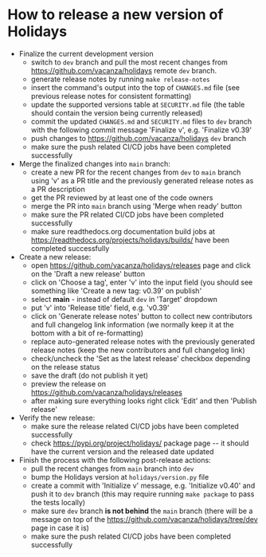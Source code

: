 # How to release a new version of Holidays

- Finalize the current development version
  - switch to `dev` branch and pull the most recent changes from
    <https://github.com/vacanza/holidays> remote `dev` branch.
  - generate release notes by running `make release-notes`
  - insert the command's output into the top of `CHANGES.md` file (see previous release notes for
    consistent formatting)
  - update the supported versions table at `SECURITY.md` file (the table should contain the
    version being currently released)
  - commit the updated `CHANGES.md` and `SECURITY.md` files to `dev` branch with the following
    commit message 'Finalize v<version>', e.g. 'Finalize v0.39'
  - push changes to <https://github.com/vacanza/holidays> `dev` branch
  - make sure the push related CI/CD jobs have been completed successfully
- Merge the finalized changes into `main` branch:
  - create a new PR for the recent changes from `dev` to `main` branch using 'v<version>'
    as a PR title and the previously generated release notes as a PR description
  - get the PR reviewed by at least one of the code owners
  - merge the PR into `main` branch using 'Merge when ready' button
  - make sure the PR related CI/CD jobs have been completed successfully
  - make sure readthedocs.org documentation build jobs at
    <https://readthedocs.org/projects/holidays/builds/> have been completed successfully
- Create a new release:
  - open <https://github.com/vacanza/holidays/releases> page and click on the 'Draft a new
    release' button
  - click on 'Choose a tag', enter 'v<version>' into the input field (you should see
    something like 'Create a new tag: v0.39' on publish'
  - select **main** - instead of default `dev` in 'Target' dropdown
  - put 'v<version>' into 'Release title' field, e.g. 'v0.39'
  - click on 'Generate release notes' button to collect new contributors and full changelog
    link information (we normally keep it at the bottom with a bit of re-formatting)
  - replace auto-generated release notes with the previously generated release notes (keep the
    new contributors and full changelog link)
  - check/uncheck the 'Set as the latest release' checkbox depending on the release status
  - save the draft (do not publish it yet)
  - preview the release on <https://github.com/vacanza/holidays/releases>
  - after making sure everything looks right click 'Edit' and then 'Publish release'
- Verify the new release:
  - make sure the release related CI/CD jobs have been completed successfully
  - check <https://pypi.org/project/holidays/> package page -- it should have the current
    version and the released date updated
- Finish the process with the following post-release actions:
  - pull the recent changes from `main` branch into `dev`
  - bump the Holidays version at `holidays/version.py` file
  - create a commit with 'Initialize v<version>' message, e.g. 'Initialize v0.40' and
    push it to `dev` branch (this may require running `make package` to pass the tests locally)
  - make sure `dev` branch **is not behind** the `main` branch (there will be a message on top
    of the <https://github.com/vacanza/holidays/tree/dev> page in case it is)
  - make sure the push related CI/CD jobs have been completed successfully
